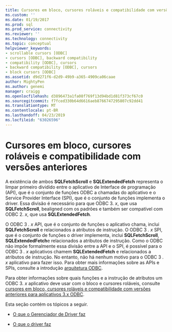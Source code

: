 ```yaml
---
title: Cursores em bloco, cursores roláveis e compatibilidade com versões anteriores | Microsoft Docs
ms.custom: ''
ms.date: 01/19/2017
ms.prod: sql
ms.prod_service: connectivity
ms.reviewer: ''
ms.technology: connectivity
ms.topic: conceptual
helpviewer_keywords:
- scrollable cursors [ODBC]
- cursors [ODBC], backward compatibility
- compatibility [ODBC], cursors
- backward compatibility [ODBC], cursors
- block cursors [ODBC]
ms.assetid: d9d271f6-d2d9-49b9-a365-4909ca06caae
author: MightyPen
ms.author: genemi
manager: craigg
ms.openlocfilehash: d3896473a1fa08f769f13d94bd1d81f373cf67c0
ms.sourcegitcommit: f7fced330b64d6616aeb8766747295807c92dd41
ms.translationtype: MT
ms.contentlocale: pt-BR
ms.lasthandoff: 04/23/2019
ms.locfileid: "63026596"
---
```

# <a name="block-cursors-scrollable-cursors-and-backward-compatibility"></a>Cursores em bloco, cursores roláveis e compatibilidade com versões anteriores
A existência de ambos **SQLFetchScroll** e **SQLExtendedFetch** representa o limpar primeiro dividido entre o aplicativo de Interface de programação (API), que é o conjunto de funções ODBC a chamadas do aplicativo e o Service Provider Interface (SPI), que é o conjunto de funções implementa o driver. Essa divisão é necessário para que ODBC 3. *x*, que usa **SQLFetchScroll**, bealigned com os padrões e também ser compatível com ODBC 2. *x*, que usa **SQLExtendedFetch**.  
  
 O ODBC 3 *. x* API, que é o conjunto de funções o aplicativo chama, inclui **SQLFetchScroll** e relacionados a atributos de instrução. O ODBC 3 *. x* SPI, que é o conjunto de funções o driver implementa, inclui **SQLFetchScroll**, **SQLExtendedFetch**e relacionados a atributos de instrução. Como o ODBC não impõe formalmente essa divisão entre a API e o SPI, é possível para o ODBC 3 *. x* aplicativos chamem **SQLExtendedFetch** e relacionados a atributos de instrução. No entanto, não há nenhum motivo para o ODBC 3 *. x* aplicativo para fazer isso. Para obter mais informações sobre as APIs e SPIs, consulte a introdução [arquitetura ODBC](../../../odbc/reference/odbc-architecture.md).  
  
 Para obter informações sobre quais funções e a instrução de atributos um ODBC 3. *x* aplicativo deve usar com o bloco e cursores roláveis, consulte [cursores em bloco, cursores roláveis e compatibilidade com versões anteriores para aplicativos 3.x ODBC](../../../odbc/reference/develop-app/block-cursors-scrollable-backward-compatibility-odbc-3-x-applications.md).  
  
 Esta seção contém os tópicos a seguir.  
  
-   [O que o Gerenciador de Driver faz](../../../odbc/reference/appendixes/what-the-driver-manager-does.md)  
  
-   [O que o driver faz](../../../odbc/reference/appendixes/what-the-driver-does.md)
